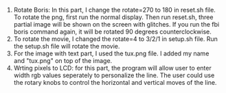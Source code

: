 1. Rotate Boris: In this part, I change the rotate=270 to 180 in reset.sh file.
To rotate the png, first run the normal display. Then run reset.sh, three partial
image will be shown on the screen with glitches. If you run the fbi boris command again,
it will be rotated 90 degrees counterclockwise.
2. To rotate the movie, I changed the rotate=4 to 3/2/1 in setup.sh file. Run the 
setup.sh file will rotate the movie.
3. For the image with text part, I used the tux.png file. I added my name and "tux.png"
on top of the image.
4. Wrting pixels to LCD: for this part, the program will allow user to enter
width rgb values seperately to personalize the line. The user could use the 
rotary knobs to control the horizontal and vertical moves of the line.   
